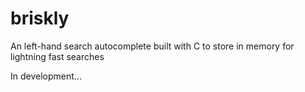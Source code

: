 briskly
=====

An left-hand search autocomplete built with C to store in memory for lightning fast searches

In development...
###
